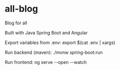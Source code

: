 # all-blog
Blog for all

Built with Java Spring Boot and Angular

Export variables from .env:
export $(cat .env | xargs)

Run backend (maven):
./mvnw spring-boot:run

Run frontend:
ng serve --open --watch